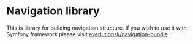 # Navigation library

This is library for building navigation structure. If you wish to use it with Symfony framework please visit [everlutionsk/navigation-bundle](https://github.com/everlutionsk/navigation-bundle)

